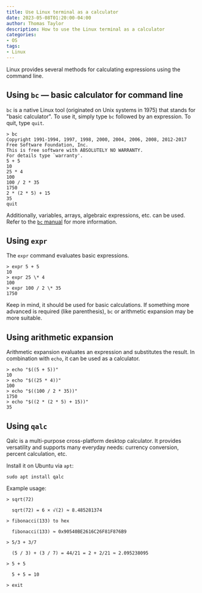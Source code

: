 ```yaml
---
title: Use Linux terminal as a calculator
date: 2023-05-08T01:20:00-04:00
author: Thomas Taylor
description: How to use the Linux terminal as a calculator
categories:
- OS
tags:
- Linux
---
```


Linux provides several methods for calculating expressions using the command line.

## Using `bc`  — basic calculator for command line

`bc` is a native Linux tool (originated on Unix systems in 1975) that stands for "basic calculator". To use it, simply type `bc` followed by an expression. To quit, type `quit`.

```shell
> bc
Copyright 1991-1994, 1997, 1998, 2000, 2004, 2006, 2008, 2012-2017 Free Software Foundation, Inc.
This is free software with ABSOLUTELY NO WARRANTY.
For details type `warranty'. 
5 + 5
10
25 * 4
100
100 / 2 * 35
1750
2 * (2 * 5) + 15
35
quit
```

Additionally, variables, arrays, algebraic expressions, etc. can be used. Refer to the [`bc` manual](https://www.gnu.org/software/bc/manual/html_mono/bc.html) for more information.

## Using `expr` 

The `expr` command evaluates basic expressions.

```shell
> expr 5 + 5
10
> expr 25 \* 4
100
> expr 100 / 2 \* 35
1750
```

Keep in mind, it should be used for basic calculations. If something more advanced is required (like parenthesis), `bc` or arithmetic expansion may be more suitable. 

## Using arithmetic expansion

Arithmetic expansion evaluates an expression and substitutes the result. In combination with `echo`, it can be used as a calculator. 

```shell
> echo "$((5 + 5))"
10
> echo "$((25 * 4))"
100
> echo "$((100 / 2 * 35))"
1750
> echo "$((2 * (2 * 5) + 15))"
35
```

## Using `qalc`

Qalc is a multi-purpose cross-platform desktop calculator. It provides versatility and supports many everyday needs: currency conversion, percent calculation, etc. 

Install it on Ubuntu via `apt`:

```shell
sudo apt install qalc
```

Example usage:

```shell
> sqrt(72)

  sqrt(72) = 6 × √(2) ≈ 8.485281374

> fibonacci(133) to hex

  fibonacci(133) ≈ 0x90540BE2616C26F81F876B9

> 5/3 + 3/7

  (5 / 3) + (3 / 7) = 44/21 = 2 + 2/21 ≈ 2.095238095

> 5 + 5

  5 + 5 = 10

> exit
```
